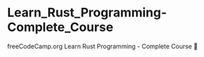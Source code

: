 # Learn_Rust_Programming-Complete_Course
freeCodeCamp.org Learn Rust Programming - Complete Course 🦀 
